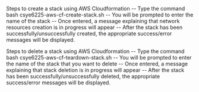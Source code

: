 Steps to create a stack using AWS Cloudformation -- Type the command bash csye6225-aws-cf-create-stack.sh -- You will be prompted to enter the name of the stack -- Once entered, a message explaining that network resources creation is in progress will appear -- After the stack has been successfully/unsuccessfully created, the appropriate success/error messages will be displayed.

Steps to delete a stack using AWS Cloudformation -- Type the command bash csye6225-aws-cf-teardown-stack.sh -- You will be prompted to enter the name of the stack that you want to delete -- Once entered, a message explaining that stack deletion is in progress will appear -- After the stack has been successfully/unsuccessfully deleted, the appropriate success/error messages will be displayed.
